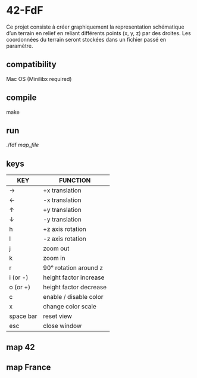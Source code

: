 # 42-FdF
Ce projet consiste à créer graphiquement la representation schématique d’un terrain en relief en reliant différents points (x, y, z) par des droites. Les
coordonnées du terrain seront stockées dans un fichier passé en paramètre.

## compatibility
Mac OS (Minilibx required)

## compile

make

## run

./fdf *map_file*

## keys

KEY | FUNCTION
----|----
→ | +x translation
← | -x translation
↑ | +y translation
↓ | -y translation
h | +z axis rotation
l | -z axis rotation
j | zoom out
k | zoom in
r | 90° rotation around z
i (or -) | height factor increase
o (or +) | height factor decrease
c | enable / disable color
x | change color scale
space bar | reset view
esc | close window

## map 42

## map France

